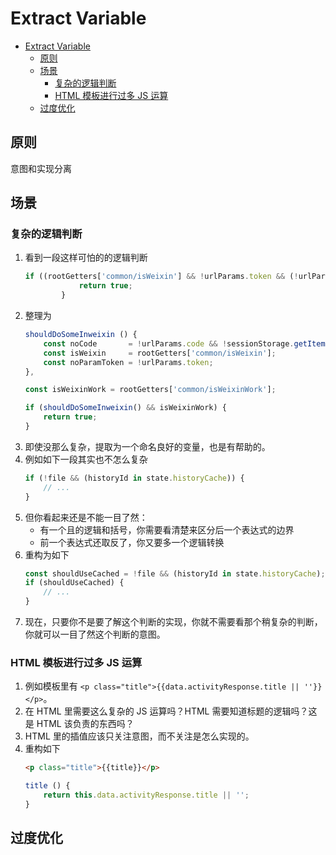 # Extract Variable


<!-- TOC -->

- [Extract Variable](#extract-variable)
    - [原则](#原则)
    - [场景](#场景)
        - [复杂的逻辑判断](#复杂的逻辑判断)
        - [HTML 模板进行过多 JS 运算](#html-模板进行过多-js-运算)
    - [过度优化](#过度优化)

<!-- /TOC -->


## 原则
意图和实现分离


## 场景
### 复杂的逻辑判断
1. 看到一段这样可怕的的逻辑判断
    ```js
    if ((rootGetters['common/isWeixin'] && !urlParams.token && (!urlParams.code && !sessionStorage.getItem('last_code'))) || rootGetters['common/isWeixinWork']) {
                return true;
            }
    ```
2. 整理为
    ```js
    shouldDoSomeInweixin () {
        const noCode       = !urlParams.code && !sessionStorage.getItem('last_code');
        const isWeixin     = rootGetters['common/isWeixin'];
        const noParamToken = !urlParams.token;
    },

    const isWeixinWork = rootGetters['common/isWeixinWork'];

    if (shouldDoSomeInweixin() && isWeixinWork) {
        return true;
    }
    ```
3. 即使没那么复杂，提取为一个命名良好的变量，也是有帮助的。
4. 例如如下一段其实也不怎么复杂
    ```js
    if (!file && (historyId in state.historyCache)) {
        // ...
    }
    ```
5. 但你看起来还是不能一目了然：
    * 有一个且的逻辑和括号，你需要看清楚来区分后一个表达式的边界
    * 前一个表达式还取反了，你又要多一个逻辑转换
6. 重构为如下
    ```js
    const shouldUseCached = !file && (historyId in state.historyCache);
    if (shouldUseCached) {
        // ...
    }
    ```
7. 现在，只要你不是要了解这个判断的实现，你就不需要看那个稍复杂的判断，你就可以一目了然这个判断的意图。

### HTML 模板进行过多 JS 运算
1. 例如模板里有 `<p class="title">{{data.activityResponse.title || ''}}</p>`。
2. 在 HTML 里需要这么复杂的 JS 运算吗？HTML 需要知道标题的逻辑吗？这是 HTML 该负责的东西吗？
3. HTML 里的插值应该只关注意图，而不关注是怎么实现的。
4. 重构如下
    ```html
    <p class="title">{{title}}</p>
    ```
    ```js
    title () {
        return this.data.activityResponse.title || '';
    }
    ```


## 过度优化